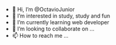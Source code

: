 - 👋 Hi, I’m @OctavioJunior
- 👀 I’m interested in study, study and fun
- 🌱 I’m currently learning web developer
- 💞️ I’m looking to collaborate on ...
- 📫 How to reach me ...

<!---
OctavioJunior/OctavioJunior is a ✨ special ✨ repository because its `README.md` (this file) appears on your GitHub profile.
You can click the Preview link to take a look at your changes.
--->
